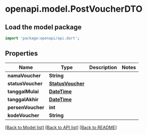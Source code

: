 # openapi.model.PostVoucherDTO

## Load the model package
```dart
import 'package:openapi/api.dart';
```

## Properties
Name | Type | Description | Notes
------------ | ------------- | ------------- | -------------
**namaVoucher** | **String** |  | 
**statusVoucher** | [**StatusVoucher**](StatusVoucher.md) |  | 
**tanggalMulai** | [**DateTime**](DateTime.md) |  | 
**tanggalAkhir** | [**DateTime**](DateTime.md) |  | 
**persenVoucher** | **int** |  | 
**kodeVoucher** | **String** |  | 

[[Back to Model list]](../README.md#documentation-for-models) [[Back to API list]](../README.md#documentation-for-api-endpoints) [[Back to README]](../README.md)


